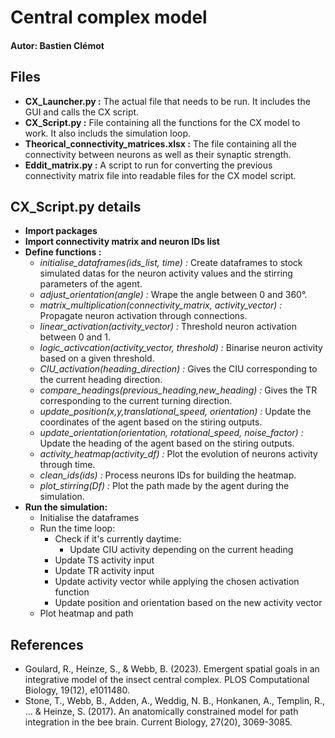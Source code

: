 # Central complex model
#### Autor: Bastien Clémot


## Files
- **CX_Launcher.py :** The actual file that needs to be run. It includes the GUI and calls the CX script.
- **CX_Script.py :** File containing all the functions for the CX model to work. It also includs the simulation loop.
- **Theorical_connectivity_matrices.xlsx :** The file containing all the connectivity between neurons as well as their synaptic strength.
- **Eddit_matrix.py :** A script to run for converting the previous connectivity matrix file into readable files for the CX model script.


## CX_Script.py details
- **Import packages**
- **Import connectivity matrix and neuron IDs list**
- **Define functions :**
  - *initialise_dataframes(ids_list, time) :* Create dataframes to stock simulated datas for the neuron activity values and the stirring parameters of the agent.
  - *adjust_orientation(angle) :* Wrape the angle between 0 and 360°.
  - *matrix_multiplication(connectivity_matrix, activity_vector) :* Propagate neuron activation through connections.
  - *linear_activation(activity_vector) :* Threshold neuron activation between 0 and 1.
  - *logic_activcation(activity_vector, threshold) :* Binarise neuron activity based on a given threshold.
  - *CIU_activation(heading_direction) :* Gives the CIU corresponding to the current heading direction.
  - *compare_headings(previous_heading,new_heading) :* Gives the TR corresponding to the current turning direction.
  - *update_position(x,y,translational_speed, orientation) :* Update the coordinates of the agent based on the stiring outputs.
  - *update_orientation(orientation, rotational_speed, noise_factor) :* Update the heading of the agent based on the stiring outputs.
  - *activity_heatmap(activity_df) :* Plot the evolution of neurons activity through time.
  - *clean_ids(ids) :* Process neurons IDs for building the heatmap.
  - *plot_stirring(Df) :* Plot the path made by the agent during the simulation.
- **Run the simulation:**
  - Initialise the dataframes
  - Run the time loop:
    - Check if it's currently daytime:
      - Update CIU activity depending on the current heading
    - Update TS activity input
    - Update TR activity input
    - Update activity vector while applying the chosen activation function
    - Update position and orientation based on the new activity vector
  -  Plot heatmap and path 


## References
- Goulard, R., Heinze, S., & Webb, B. (2023). Emergent spatial goals in an integrative model of the insect central complex. PLOS Computational Biology, 19(12), e1011480.
- Stone, T., Webb, B., Adden, A., Weddig, N. B., Honkanen, A., Templin, R., ... & Heinze, S. (2017). An anatomically constrained model for path integration in the bee brain. Current Biology, 27(20), 3069-3085.